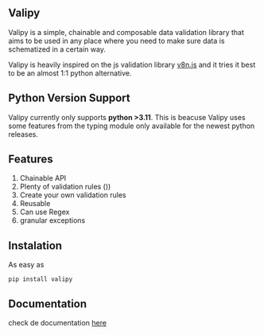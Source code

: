 ## Valipy

Valipy is a simple, chainable and composable data validation library that aims to be used in any place where you need to make sure data is schematized in a certain way.

Valipy is heavily inspired on the js validation library [v8n.js](https://github.com/imbrn/v8n) and it tries it best to be an almost 1:1 python alternative.

## Python Version Support

Valipy currently only supports **python >3.11**. This is beacuse Valipy uses some features from the typing module only available for the newest python releases.

## Features

1. Chainable API
2. Plenty of validation rules  ())
3. Create your own validation rules
4. Reusable
5. Can use Regex
6. granular exceptions

## Instalation

As easy as

`pip install valipy`

## Documentation

check de documentation [here](https://dynamic-parfait-94cabc.netlify.app/#/)
